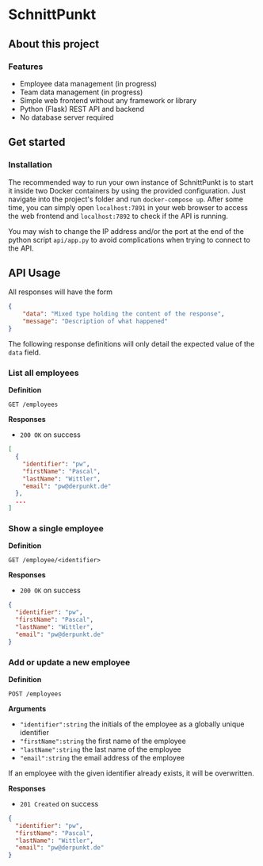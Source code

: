 # SchnittPunkt

## About this project

### Features

* Employee data management (in progress)
* Team data management (in progress)
* Simple web frontend without any framework or library
* Python (Flask) REST API and backend
* No database server required

## Get started

### Installation

The recommended way to run your own instance of SchnittPunkt is to start it inside two Docker containers by using the provided configuration. Just navigate into the project's folder and run `docker-compose up`. After some time, you can simply open `localhost:7891` in your web browser to access the web frontend and `localhost:7892` to check if the API is running.

You may wish to change the IP address and/or the port at the end of the python script `api/app.py` to avoid complications when trying to connect to the API.

## API Usage

All responses will have the form

```json
{
    "data": "Mixed type holding the content of the response",
    "message": "Description of what happened"
}
```

The following response definitions will only detail the expected value of the `data` field.

### List all employees

**Definition**

`GET /employees`

**Responses**

* `200 OK` on success

```json
[
  {
    "identifier": "pw",
    "firstName": "Pascal",
    "lastName": "Wittler",
    "email": "pw@derpunkt.de"
  },
  ...
]
```

### Show a single employee

**Definition**

`GET /employee/<identifier>`

**Responses**

* `200 OK` on success

```json
{
  "identifier": "pw",
  "firstName": "Pascal",
  "lastName": "Wittler",
  "email": "pw@derpunkt.de"
}
```

### Add or update a new employee

**Definition**

`POST /employees`

**Arguments**

* `"identifier":string` the initials of the employee as a globally unique identifier
* `"firstName":string` the first name of the employee
* `"lastName":string` the last name of the employee
* `"email":string` the email address of the employee

If an employee with the given identifier already exists, it will be overwritten.

**Responses**

* `201 Created` on success

```json
{
  "identifier": "pw",
  "firstName": "Pascal",
  "lastName": "Wittler",
  "email": "pw@derpunkt.de"
}
```

